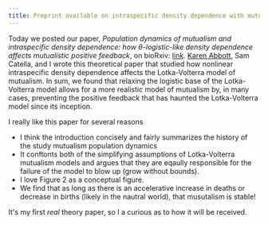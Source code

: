 ```yaml
---
title: Preprint available on intraspecific density dependence with mutualism paper
---
```


Today we posted our paper, *Population dynamics of mutualism and intraspecific density dependence: how &theta;-logistic-like density dependence affects mutualistic positive feedback*, on bioRxiv: [link](http://biorxiv.org/content/early/2017/02/13/108175).  [Karen Abbott](www.case.edu/artsci/biol/abbottlab/), Sam Catella, and I wrote this theoretical paper that studied how nonlinear intraspecific density dependence affects the Lotka-Volterra model of mutualism.  In sum, we found that relaxing the logistic base of the Lotka-Volterra model allows for a more realistic model of mutualism by, in many cases, preventing the positive feedback that has haunted the Lotka-Volterra model since its inception.

I really like this paper for several reasons

* I think the introduction concisely and fairly summarizes the history of the study mutualism population dynamics
* It conftonts both of the simplifying assumptions of Lotka-Volterra mutualism models and argues that they are eqaully responsible for the failure of the model to blow up (grow without bounds).
* I love Figure 2 as a conceptual figure.
* We find that as long as there is an accelerative increase in deaths or decrease in births (likely in the nautral world), that musutalism is stable!

It's my first *real* theory paper, so I a curious as to how it will be received.
